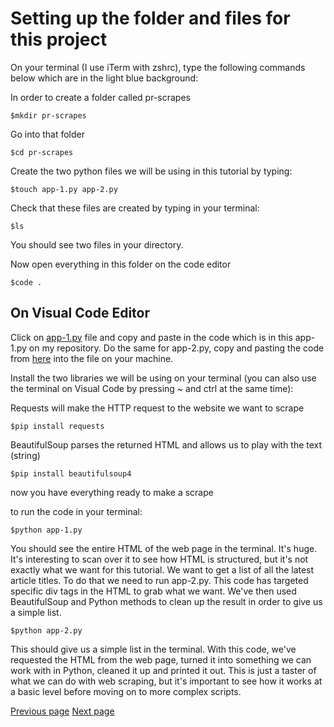 
# Setting up the folder and files for this project

On your terminal (I use iTerm with zshrc), type the following commands below which are in the light blue background:

In order to create a folder called pr-scrapes
```
$mkdir pr-scrapes
```

Go into that folder
```
$cd pr-scrapes
```

Create the two python files we will be using in this tutorial by typing:
```
$touch app-1.py app-2.py
```

Check that these files are created by typing in your terminal:
```
$ls
```

You should see two files in your directory.


Now open everything in this folder on the code editor
```
$code .
```

## On Visual Code Editor 

Click on [app-1.py](https://github.com/jdm79/basic-bs4/blob/main/app-1.py) file and copy and paste in the code which is in this app-1.py on my repository. Do the same for app-2.py, copy and pasting the code from [here](https://github.com/jdm79/basic-bs4/blob/main/app-2.py) into the file on your machine.


Install the two libraries we will be using on your terminal (you can also use the terminal on Visual Code by pressing ~ and ctrl at the same time):

Requests will make the HTTP request to the website we want to scrape
```
$pip install requests
```

BeautifulSoup parses the returned HTML and allows us to play with the text (string)
```
$pip install beautifulsoup4
```

now you have everything ready to make a scrape

to run the code in your terminal:

```
$python app-1.py
```

You should see the entire HTML of the web page in the terminal. It's huge. It's interesting to scan over it to see how HTML is structured, but it's not exactly what we want for this tutorial. We want to get a list of all the latest article titles. To do that we need to run app-2.py. This code has targeted specific div tags in the HTML to grab what we want. We've then used BeautifulSoup and Python methods to clean up the result in order to give us a simple list.

```
$python app-2.py
```

This should give us a simple list in the terminal. With this code, we've requested the HTML from the web page, turned it into something we can work with in Python, cleaned it up and printed it out. This is just a taster of what we can do with web scraping, but it's important to see how it works at a basic level before moving on to more complex scripts.


[Previous page](https://github.com/jdm79/basic-bs4/blob/main/2-web-scraping-set-up.md) [Next page](https://github.com/jdm79/basic-bs4/blob/main/4-web-scraping-using-inspect.md)
